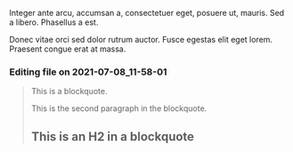 Integer ante arcu, accumsan a, consectetuer eget, posuere ut, mauris. Sed a libero. Phasellus a est.

Donec vitae orci sed dolor rutrum auctor. Fusce egestas elit eget lorem. Praesent congue erat at massa.


### Editing file on 2021-07-08_11-58-01

> This is a blockquote.
>
> This is the second paragraph in the blockquote.
>
> ## This is an H2 in a blockquote



